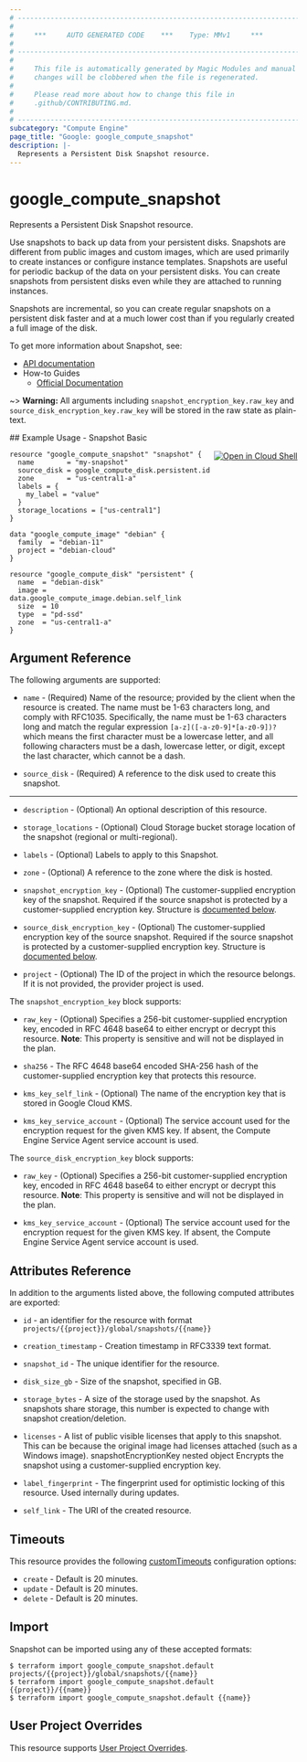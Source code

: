```yaml
---
# ----------------------------------------------------------------------------
#
#     ***     AUTO GENERATED CODE    ***    Type: MMv1     ***
#
# ----------------------------------------------------------------------------
#
#     This file is automatically generated by Magic Modules and manual
#     changes will be clobbered when the file is regenerated.
#
#     Please read more about how to change this file in
#     .github/CONTRIBUTING.md.
#
# ----------------------------------------------------------------------------
subcategory: "Compute Engine"
page_title: "Google: google_compute_snapshot"
description: |-
  Represents a Persistent Disk Snapshot resource.
---
```


# google\_compute\_snapshot

Represents a Persistent Disk Snapshot resource.

Use snapshots to back up data from your persistent disks. Snapshots are
different from public images and custom images, which are used primarily
to create instances or configure instance templates. Snapshots are useful
for periodic backup of the data on your persistent disks. You can create
snapshots from persistent disks even while they are attached to running
instances.

Snapshots are incremental, so you can create regular snapshots on a
persistent disk faster and at a much lower cost than if you regularly
created a full image of the disk.


To get more information about Snapshot, see:

* [API documentation](https://cloud.google.com/compute/docs/reference/rest/v1/snapshots)
* How-to Guides
    * [Official Documentation](https://cloud.google.com/compute/docs/disks/create-snapshots)

~> **Warning:** All arguments including `snapshot_encryption_key.raw_key` and `source_disk_encryption_key.raw_key` will be stored in the raw
state as plain-text.

<div class = "oics-button" style="float: right; margin: 0 0 -15px">
  <a href="https://console.cloud.google.com/cloudshell/open?cloudshell_git_repo=https%3A%2F%2Fgithub.com%2Fterraform-google-modules%2Fdocs-examples.git&cloudshell_working_dir=snapshot_basic&cloudshell_image=gcr.io%2Fgraphite-cloud-shell-images%2Fterraform%3Alatest&open_in_editor=main.tf&cloudshell_print=.%2Fmotd&cloudshell_tutorial=.%2Ftutorial.md" target="_blank">
    <img alt="Open in Cloud Shell" src="//gstatic.com/cloudssh/images/open-btn.svg" style="max-height: 44px; margin: 32px auto; max-width: 100%;">
  </a>
</div>
## Example Usage - Snapshot Basic


```hcl
resource "google_compute_snapshot" "snapshot" {
  name        = "my-snapshot"
  source_disk = google_compute_disk.persistent.id
  zone        = "us-central1-a"
  labels = {
    my_label = "value"
  }
  storage_locations = ["us-central1"]
}

data "google_compute_image" "debian" {
  family  = "debian-11"
  project = "debian-cloud"
}

resource "google_compute_disk" "persistent" {
  name  = "debian-disk"
  image = data.google_compute_image.debian.self_link
  size  = 10
  type  = "pd-ssd"
  zone  = "us-central1-a"
}
```

## Argument Reference

The following arguments are supported:


* `name` -
  (Required)
  Name of the resource; provided by the client when the resource is
  created. The name must be 1-63 characters long, and comply with
  RFC1035. Specifically, the name must be 1-63 characters long and match
  the regular expression `[a-z]([-a-z0-9]*[a-z0-9])?` which means the
  first character must be a lowercase letter, and all following
  characters must be a dash, lowercase letter, or digit, except the last
  character, which cannot be a dash.

* `source_disk` -
  (Required)
  A reference to the disk used to create this snapshot.


- - -


* `description` -
  (Optional)
  An optional description of this resource.

* `storage_locations` -
  (Optional)
  Cloud Storage bucket storage location of the snapshot (regional or multi-regional).

* `labels` -
  (Optional)
  Labels to apply to this Snapshot.

* `zone` -
  (Optional)
  A reference to the zone where the disk is hosted.

* `snapshot_encryption_key` -
  (Optional)
  The customer-supplied encryption key of the snapshot. Required if the
  source snapshot is protected by a customer-supplied encryption key.
  Structure is [documented below](#nested_snapshot_encryption_key).

* `source_disk_encryption_key` -
  (Optional)
  The customer-supplied encryption key of the source snapshot. Required
  if the source snapshot is protected by a customer-supplied encryption
  key.
  Structure is [documented below](#nested_source_disk_encryption_key).

* `project` - (Optional) The ID of the project in which the resource belongs.
    If it is not provided, the provider project is used.


<a name="nested_snapshot_encryption_key"></a>The `snapshot_encryption_key` block supports:

* `raw_key` -
  (Optional)
  Specifies a 256-bit customer-supplied encryption key, encoded in
  RFC 4648 base64 to either encrypt or decrypt this resource.
  **Note**: This property is sensitive and will not be displayed in the plan.

* `sha256` -
  The RFC 4648 base64 encoded SHA-256 hash of the customer-supplied
  encryption key that protects this resource.

* `kms_key_self_link` -
  (Optional)
  The name of the encryption key that is stored in Google Cloud KMS.

* `kms_key_service_account` -
  (Optional)
  The service account used for the encryption request for the given KMS key.
  If absent, the Compute Engine Service Agent service account is used.

<a name="nested_source_disk_encryption_key"></a>The `source_disk_encryption_key` block supports:

* `raw_key` -
  (Optional)
  Specifies a 256-bit customer-supplied encryption key, encoded in
  RFC 4648 base64 to either encrypt or decrypt this resource.
  **Note**: This property is sensitive and will not be displayed in the plan.

* `kms_key_service_account` -
  (Optional)
  The service account used for the encryption request for the given KMS key.
  If absent, the Compute Engine Service Agent service account is used.

## Attributes Reference

In addition to the arguments listed above, the following computed attributes are exported:

* `id` - an identifier for the resource with format `projects/{{project}}/global/snapshots/{{name}}`

* `creation_timestamp` -
  Creation timestamp in RFC3339 text format.

* `snapshot_id` -
  The unique identifier for the resource.

* `disk_size_gb` -
  Size of the snapshot, specified in GB.

* `storage_bytes` -
  A size of the storage used by the snapshot. As snapshots share
  storage, this number is expected to change with snapshot
  creation/deletion.

* `licenses` -
  A list of public visible licenses that apply to this snapshot. This
  can be because the original image had licenses attached (such as a
  Windows image).  snapshotEncryptionKey nested object Encrypts the
  snapshot using a customer-supplied encryption key.

* `label_fingerprint` -
  The fingerprint used for optimistic locking of this resource. Used
  internally during updates.
* `self_link` - The URI of the created resource.


## Timeouts

This resource provides the following
[customTimeouts](https://www.pulumi.com/docs/intro/concepts/programming-model/#customtimeouts) configuration options:

- `create` - Default is 20 minutes.
- `update` - Default is 20 minutes.
- `delete` - Default is 20 minutes.

## Import


Snapshot can be imported using any of these accepted formats:

```
$ terraform import google_compute_snapshot.default projects/{{project}}/global/snapshots/{{name}}
$ terraform import google_compute_snapshot.default {{project}}/{{name}}
$ terraform import google_compute_snapshot.default {{name}}
```

## User Project Overrides

This resource supports [User Project Overrides](https://www.terraform.io/docs/providers/google/guides/provider_reference.html#user_project_override).
